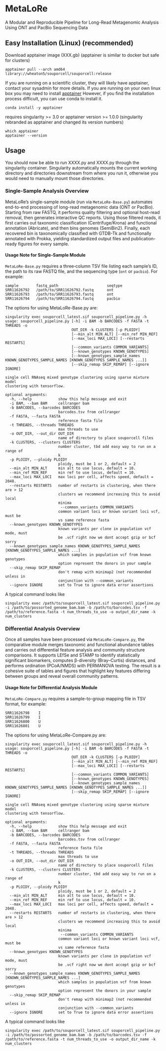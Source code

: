 # MetaLoRe
A Modular and Reproducible Pipeline for Long-Read Metagenomic Analysis Using ONT and PacBio Sequencing Data


## Easy Installation (Linux) (recommended)
Download apptainer image (XXX.gb) (apptainer is similar to docker but safe for clusters)

```
apptainer pull --arch amd64 library://wheaton5/souporcell/souporcell:release

```

If you are running on a scientific cluster, they will likely have apptainer, contact your sysadmin for more details. If you are running on your own linux box you may need to install  [apptainer](https://apptainer.org/docs/user/main/quick_start.html)
However, if you find the installation process difficult, you can use conda to install it.
```
conda install -y apptainer
```
requires singularity >= 3.0 or apptainer version >= 1.0.0 (singularity rebranded as apptainer and changed its version numbers)

```
which apptainer
apptainer --version

```
## Usage

You should now be able to run XXXX.py and XXXX.py through the singularity container. Singularity automatically mounts the current working directory and directories downstream from where you run it, otherwise you would need to manually mount those directories. 

### Single-Sample Analysis Overview 
MetaLoRe’s single-sample module (run via `MetaLoRe-Base.py`) automates end-to-end processing of long-read metagenomic data (ONT or PacBio). Starting from raw FASTQ, it performs quality filtering and optional host-read removal, then generates interactive QC reports. Using those filtered reads, it first carries out taxonomic classification (Centrifuge/Krona) and functional annotation (Abricate), and then bins genomes (SemiBin2). Finally, each recovered bin is taxonomically classified with GTDB-Tk and functionally annotated with Prokka, yielding standardized output files and publication-ready figures for every sample.


#### Usage Note for Single‐Sample Module  
`MetaLoRe-Base.py` requires a three‐column TSV file listing each sample’s ID, the path to its raw FASTQ file, and the sequencing type (`ont` or `pacbio`). For example:

```tsv
sample        fastq_path                      seqtype
SRR11626792   /path/to/SRR11626792.fastq      ont
SRR11626793   /path/to/SRR11626793.fastq      ont
SRR11626794   /path/to/SRR11626794.fastq      pacbio

```


The options for using MetaLoRe-Base.py are:

```
singularity exec souporcell_latest.sif souporcell_pipeline.py -h
usage: souporcell_pipeline.py [-h] -i BAM -b BARCODES -f FASTA -t THREADS -o
                              OUT_DIR -k CLUSTERS [-p PLOIDY]
                              [--min_alt MIN_ALT] [--min_ref MIN_REF]
                              [--max_loci MAX_LOCI] [--restarts RESTARTS]
                              [--common_variants COMMON_VARIANTS]
                              [--known_genotypes KNOWN_GENOTYPES]
                              [--known_genotypes_sample_names KNOWN_GENOTYPES_SAMPLE_NAMES [KNOWN_GENOTYPES_SAMPLE_NAMES ...]]
                              [--skip_remap SKIP_REMAP] [--ignore IGNORE]

single cell RNAseq mixed genotype clustering using sparse mixture model
clustering with tensorflow.

optional arguments:
  -h, --help            show this help message and exit
  -i BAM, --bam BAM     cellranger bam
  -b BARCODES, --barcodes BARCODES
                        barcodes.tsv from cellranger
  -f FASTA, --fasta FASTA
                        reference fasta file
  -t THREADS, --threads THREADS
                        max threads to use
  -o OUT_DIR, --out_dir OUT_DIR
                        name of directory to place souporcell files
  -k CLUSTERS, --clusters CLUSTERS
                        number cluster, tbd add easy way to run on a range of
                        k
  -p PLOIDY, --ploidy PLOIDY
                        ploidy, must be 1 or 2, default = 2
  --min_alt MIN_ALT     min alt to use locus, default = 10.
  --min_ref MIN_REF     min ref to use locus, default = 10.
  --max_loci MAX_LOCI   max loci per cell, affects speed, default = 2048.
  --restarts RESTARTS   number of restarts in clustering, when there are > 12
                        clusters we recommend increasing this to avoid local
                        minima
                         --common_variants COMMON_VARIANTS
                        common variant loci or known variant loci vcf, must be
                        vs same reference fasta
  --known_genotypes KNOWN_GENOTYPES
                        known variants per clone in population vcf mode, must
                        be .vcf right now we dont accept gzip or bcf sorry
  --known_genotypes_sample_names KNOWN_GENOTYPES_SAMPLE_NAMES [KNOWN_GENOTYPES_SAMPLE_NAMES ...]
                        which samples in population vcf from known genotypes
                        option represent the donors in your sample
  --skip_remap SKIP_REMAP
                        don't remap with minimap2 (not recommended unless in
                        conjunction with --common_variants
  --ignore IGNORE       set to True to ignore data error assertions

```

A typical command looks like

```
singularity exec /path/to/souporcell_latest.sif souporcell_pipeline.py -i /path/to/possorted_genome_bam.bam -b /path/to/barcodes.tsv -f /path/to/reference.fasta -t num_threads_to_use -o output_dir_name -k num_clusters

```

### Differential Analysis Overview 
Once all samples have been processed via `MetaLoRe-Compare.py`, the comparative module merges taxonomic and functional abundance tables and carries out differential feature analysis and community structure comparisons. It supports LEfSe and STAMP to identify statistically significant biomarkers, computes β-diversity (Bray–Curtis) distances, and performs ordination (PCoA/NMDS) with PERMANOVA testing. The result is a cohesive suite of tables and figures that highlight key features differing between groups and reveal overall community patterns.

#### Usage Note for Differential Analysis Module  
`MetaLoRe-Compare.py` requires a sample-to-group mapping file in TSV format, for example:

```tsv
SRR11626798    I
SRR11626799    I
SRR11626800    U
SRR11626801    U
```

The options for using  MetaLoRe-Compare.py are:

```
singularity exec souporcell_latest.sif souporcell_pipeline.py -h
usage: souporcell_pipeline.py [-h] -i BAM -b BARCODES -f FASTA -t THREADS -o
                              OUT_DIR -k CLUSTERS [-p PLOIDY]
                              [--min_alt MIN_ALT] [--min_ref MIN_REF]
                              [--max_loci MAX_LOCI] [--restarts RESTARTS]
                              [--common_variants COMMON_VARIANTS]
                              [--known_genotypes KNOWN_GENOTYPES]
                              [--known_genotypes_sample_names KNOWN_GENOTYPES_SAMPLE_NAMES [KNOWN_GENOTYPES_SAMPLE_NAMES ...]]
                              [--skip_remap SKIP_REMAP] [--ignore IGNORE]

single cell RNAseq mixed genotype clustering using sparse mixture model
clustering with tensorflow.

optional arguments:
  -h, --help            show this help message and exit
  -i BAM, --bam BAM     cellranger bam
  -b BARCODES, --barcodes BARCODES
                        barcodes.tsv from cellranger
  -f FASTA, --fasta FASTA
                        reference fasta file
  -t THREADS, --threads THREADS
                        max threads to use
  -o OUT_DIR, --out_dir OUT_DIR
                        name of directory to place souporcell files
  -k CLUSTERS, --clusters CLUSTERS
                        number cluster, tbd add easy way to run on a range of
                        k
  -p PLOIDY, --ploidy PLOIDY
                        ploidy, must be 1 or 2, default = 2
  --min_alt MIN_ALT     min alt to use locus, default = 10.
  --min_ref MIN_REF     min ref to use locus, default = 10.
  --max_loci MAX_LOCI   max loci per cell, affects speed, default = 2048.
  --restarts RESTARTS   number of restarts in clustering, when there are > 12
                        clusters we recommend increasing this to avoid local
                        minima
                         --common_variants COMMON_VARIANTS
                        common variant loci or known variant loci vcf, must be
                        vs same reference fasta
  --known_genotypes KNOWN_GENOTYPES
                        known variants per clone in population vcf mode, must
                        be .vcf right now we dont accept gzip or bcf sorry
  --known_genotypes_sample_names KNOWN_GENOTYPES_SAMPLE_NAMES [KNOWN_GENOTYPES_SAMPLE_NAMES ...]
                        which samples in population vcf from known genotypes
                        option represent the donors in your sample
  --skip_remap SKIP_REMAP
                        don't remap with minimap2 (not recommended unless in
                        conjunction with --common_variants
  --ignore IGNORE       set to True to ignore data error assertions

```

A typical command looks like

```
singularity exec /path/to/souporcell_latest.sif souporcell_pipeline.py -i /path/to/possorted_genome_bam.bam -b /path/to/barcodes.tsv -f /path/to/reference.fasta -t num_threads_to_use -o output_dir_name -k num_clusters

```
